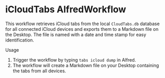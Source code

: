 # iCloudTabs AlfredWorkflow

This workflow retrieves iCloud tabs from the local `CloudTabs.db` database for all connected iCloud devices and exports them to a Markdown file on the Desktop. The file is named with a date and time stamp for easy identification.

Usage
1. Trigger the workflow by typing `tabs icloud dump` in Alfred.
2. The workflow will create a Markdown file on your Desktop containing the tabs from all devices.
